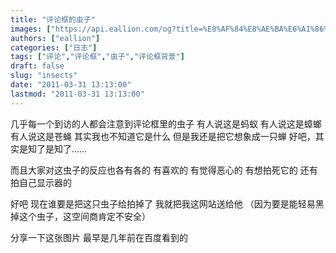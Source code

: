 ```yaml
---
title: "评论框的虫子"
images: ["https://api.eallion.com/og?title=%E8%AF%84%E8%AE%BA%E6%A1%86%E7%9A%84%E8%99%AB%E5%AD%90"]
authors: ["eallion"]
categories: ["日志"]
tags: ["评论","评论框","虫子","评论框背景"]
draft: false
slug: "insects"
date: "2011-03-31 13:13:00"
lastmod: "2011-03-31 13:13:00"
---
```


几乎每一个到访的人都会注意到评论框里的虫子
有人说这是蚂蚁
有人说这是蟑螂
有人说这是苍蝇
其实我也不知道它是什么
但是我还是把它想象成一只蝉
好吧，其实是知了是知了……

而且大家对这虫子的反应也各有各的
有喜欢的
有觉得恶心的
有想拍死它的
还有拍自己显示器的

好吧
现在谁要是把这只虫子给拍掉了
我就把我这网站送给他
（因为要是能轻易黑掉这个虫子，这空间商肯定不安全）

分享一下这张图片
最早是几年前在百度看到的
